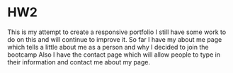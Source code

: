 # HW2
This is my attempt to create a responsive portfolio
I still have some work to do on this and will continue to improve it.
So far I have my about me page which tells a little about me as a person and why I decided to join the bootcamp
Also I have the contact page which will allow people to type in their information and contact me about my page.
